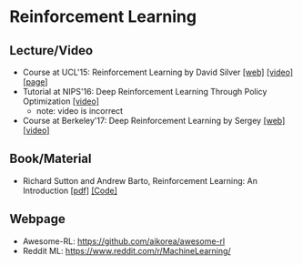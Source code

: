 # Reinforcement Learning
## Lecture/Video
  * Course at UCL'15: Reinforcement Learning by David Silver [[web]](http://www0.cs.ucl.ac.uk/staff/d.silver/web/Teaching.html) [[video]](https://www.youtube.com/watch?v=2pWv7GOvuf0&list=PL7-jPKtc4r78-wCZcQn5IqyuWhBZ8fOxT) [[page]](rl-ucl-course.md)
  * Tutorial at NIPS'16: Deep Reinforcement Learning Through Policy Optimization [[video]](https://channel9.msdn.com/Events/Neural-Information-Processing-Systems-Conference/Neural-Information-Processing-Systems-Conference-NIPS-2016/Deep-Reinforcement-Learning-Through-Policy-Optimization)
    * note: video is incorrect
  * Course at Berkeley'17: Deep Reinforcement Learning by Sergey [[web]](http://rll.berkeley.edu/deeprlcourse/) [[video]](https://www.youtube.com/playlist?list=PLkFD6_40KJIwTmSbCv9OVJB3YaO4sFwkX)

## Book/Material
  * Richard Sutton and Andrew Barto, Reinforcement Learning: An Introduction [[pdf]](https://webdocs.cs.ualberta.ca/~sutton/book/bookdraft2016sep.pdf) [[Code]](https://webdocs.cs.ualberta.ca/~sutton/book/code/code.html)

## Webpage
  * Awesome-RL: https://github.com/aikorea/awesome-rl
  * Reddit ML: https://www.reddit.com/r/MachineLearning/
